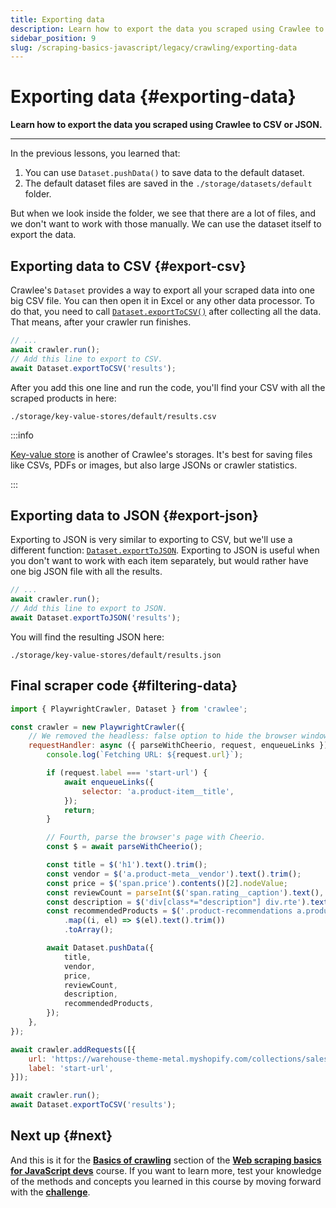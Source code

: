 ```yaml
---
title: Exporting data
description: Learn how to export the data you scraped using Crawlee to CSV or JSON.
sidebar_position: 9
slug: /scraping-basics-javascript/legacy/crawling/exporting-data
---
```


# Exporting data {#exporting-data}

**Learn how to export the data you scraped using Crawlee to CSV or JSON.**

---

In the previous lessons, you learned that:

1. You can use `Dataset.pushData()` to save data to the default dataset.
2. The default dataset files are saved in the `./storage/datasets/default` folder.

But when we look inside the folder, we see that there are a lot of files, and we don't want to work with those manually. We can use the dataset itself to export the data.

## Exporting data to CSV {#export-csv}

Crawlee's `Dataset` provides a way to export all your scraped data into one big CSV file. You can then open it in Excel or any other data processor. To do that, you need to call [`Dataset.exportToCSV()`](https://crawlee.dev/api/core/class/Dataset#exportToCSV) after collecting all the data. That means, after your crawler run finishes.

```js title=browser.js
// ...
await crawler.run();
// Add this line to export to CSV.
await Dataset.exportToCSV('results');
```

After you add this one line and run the code, you'll find your CSV with all the scraped products in here:

```text
./storage/key-value-stores/default/results.csv
```

:::info

[Key-value store](https://crawlee.dev/docs/guides/result-storage#key-value-store) is another of Crawlee's storages. It's best for saving files like CSVs, PDFs or images, but also large JSONs or crawler statistics.

:::

## Exporting data to JSON {#export-json}

Exporting to JSON is very similar to exporting to CSV, but we'll use a different function: [`Dataset.exportToJSON`](https://crawlee.dev/api/core/class/Dataset#exportToJSON). Exporting to JSON is useful when you don't want to work with each item separately, but would rather have one big JSON file with all the results.

```js title=browser.js
// ...
await crawler.run();
// Add this line to export to JSON.
await Dataset.exportToJSON('results');
```

You will find the resulting JSON here:

```text
./storage/key-value-stores/default/results.json
```

## Final scraper code {#filtering-data}

```js title=browser.js
import { PlaywrightCrawler, Dataset } from 'crawlee';

const crawler = new PlaywrightCrawler({
    // We removed the headless: false option to hide the browser windows.
    requestHandler: async ({ parseWithCheerio, request, enqueueLinks }) => {
        console.log(`Fetching URL: ${request.url}`);

        if (request.label === 'start-url') {
            await enqueueLinks({
                selector: 'a.product-item__title',
            });
            return;
        }

        // Fourth, parse the browser's page with Cheerio.
        const $ = await parseWithCheerio();

        const title = $('h1').text().trim();
        const vendor = $('a.product-meta__vendor').text().trim();
        const price = $('span.price').contents()[2].nodeValue;
        const reviewCount = parseInt($('span.rating__caption').text(), 10);
        const description = $('div[class*="description"] div.rte').text().trim();
        const recommendedProducts = $('.product-recommendations a.product-item__title')
            .map((i, el) => $(el).text().trim())
            .toArray();

        await Dataset.pushData({
            title,
            vendor,
            price,
            reviewCount,
            description,
            recommendedProducts,
        });
    },
});

await crawler.addRequests([{
    url: 'https://warehouse-theme-metal.myshopify.com/collections/sales',
    label: 'start-url',
}]);

await crawler.run();
await Dataset.exportToCSV('results');
```

## Next up {#next}

And this is it for the [**Basics of crawling**](./index.md) section of the [**Web scraping basics for JavaScript devs**](../index.md) course. If you want to learn more, test your knowledge of the methods and concepts you learned in this course by moving forward with the [**challenge**](../challenge/index.md).
